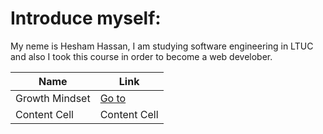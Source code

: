 # Introduce myself:
My neme is Hesham Hassan, I am studying software engineering in LTUC and also I took this course in order to become a web develober.

| Name  | Link |
| ------------- | ------------- |
| Growth Mindset  | [Go to](https://hesham-hassan9.github.io/reading-notes-Repo/)  |
| Content Cell  | Content Cell  |

